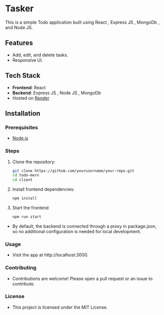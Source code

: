 # Tasker

This is a simple Todo application built using React , Express JS , MongoDb , and Node JS.

## Features

- Add, edit, and delete tasks.
- Responsive UI.

## Tech Stack

- **Frontend**: React 
- **Backend**: Express JS , Node JS , MongoDb
- Hosted on [Render](https://render.com)

## Installation

### Prerequisites

- [Node.js](https://nodejs.org/)

### Steps

1. Clone the repository:

   ```bash
   git clone https://github.com/yourusername/your-repo.git
   cd todo-mern
   cd client
2. Install frontend dependencies:
   ```bash
   npm install
3. Start the frontend
   ```bash
   npm run start
 - By default, the backend is connected through a proxy in package.json, so no additional configuration is needed for local development.

### Usage
   - Visit the app at http://localhost:3000.
### Contributing
   - Contributions are welcome! Please open a pull request or an issue to contribute.

### License
   - This project is licensed under the MIT License.
